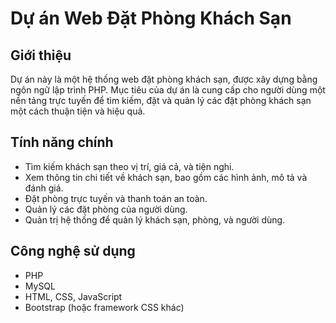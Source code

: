 # Dự án Web Đặt Phòng Khách Sạn

## Giới thiệu

Dự án này là một hệ thống web đặt phòng khách sạn, được xây dựng bằng ngôn ngữ lập trình PHP. Mục tiêu của dự án là cung cấp cho người dùng một nền tảng trực tuyến để tìm kiếm, đặt và quản lý các đặt phòng khách sạn một cách thuận tiện và hiệu quả.

## Tính năng chính

- Tìm kiếm khách sạn theo vị trí, giá cả, và tiện nghi.
- Xem thông tin chi tiết về khách sạn, bao gồm các hình ảnh, mô tả và đánh giá.
- Đặt phòng trực tuyến và thanh toán an toàn.
- Quản lý các đặt phòng của người dùng.
- Quản trị hệ thống để quản lý khách sạn, phòng, và người dùng.

## Công nghệ sử dụng

- PHP
- MySQL
- HTML, CSS, JavaScript
- Bootstrap (hoặc framework CSS khác)
